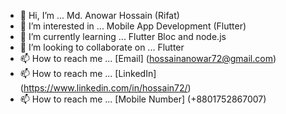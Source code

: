 - 👋 Hi, I’m ... Md. Anowar Hossain (Rifat)
- 👀 I’m interested in ... Mobile App Development (Flutter)
- 🌱 I’m currently learning ... Flutter Bloc and node.js
- 💞️ I’m looking to collaborate on ... Flutter
- 📫 How to reach me ... [Email] (hossainanowar72@gmail.com)
- 📫 How to reach me ... [LinkedIn] (https://www.linkedin.com/in/hossain72/)
- 📫 How to reach me ... [Mobile Number] (+8801752867007)

<!---
hossain72/hossain72 is a ✨ special ✨ repository because its `README.md` (this file) appears on your GitHub profile.
You can click the Preview link to take a look at your changes.
--->
